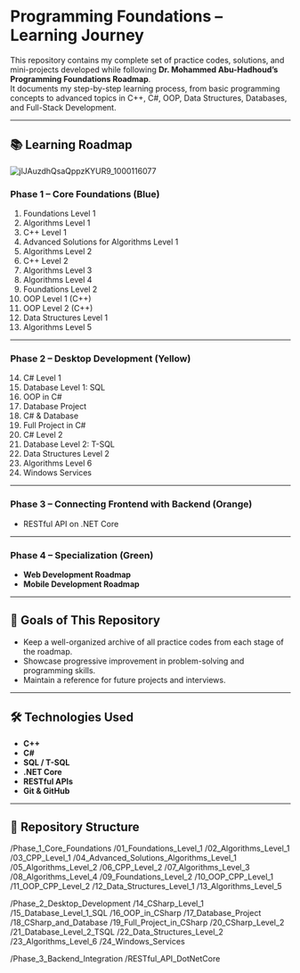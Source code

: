 # Programming Foundations – Learning Journey

This repository contains my complete set of practice codes, solutions, and mini-projects developed while following **Dr. Mohammed Abu-Hadhoud’s Programming Foundations Roadmap**.  
It documents my step-by-step learning process, from basic programming concepts to advanced topics in C++, C#, OOP, Data Structures, Databases, and Full-Stack Development.

---

## 📚 Learning Roadmap
![jlJAuzdhQsaQppzKYUR9_1000116077](https://github.com/user-attachments/assets/16fadc0f-89c4-4f15-85a7-91a37a845878)

### **Phase 1 – Core Foundations** (Blue)
1. Foundations Level 1  
2. Algorithms Level 1  
3. C++ Level 1  
4. Advanced Solutions for Algorithms Level 1  
5. Algorithms Level 2  
6. C++ Level 2  
7. Algorithms Level 3  
8. Algorithms Level 4  
9. Foundations Level 2  
10. OOP Level 1 (C++)  
11. OOP Level 2 (C++)  
12. Data Structures Level 1  
13. Algorithms Level 5  

---

### **Phase 2 – Desktop Development** (Yellow)
14. C# Level 1  
15. Database Level 1: SQL  
16. OOP in C#  
17. Database Project  
18. C# & Database  
19. Full Project in C#  
20. C# Level 2  
21. Database Level 2: T-SQL  
22. Data Structures Level 2  
23. Algorithms Level 6  
24. Windows Services  

---

### **Phase 3 – Connecting Frontend with Backend** (Orange)
- RESTful API on .NET Core  

---

### **Phase 4 – Specialization** (Green)
- **Web Development Roadmap**  
- **Mobile Development Roadmap**  

---

## 🎯 Goals of This Repository
- Keep a well-organized archive of all practice codes from each stage of the roadmap.  
- Showcase progressive improvement in problem-solving and programming skills.  
- Maintain a reference for future projects and interviews.  

---

## 🛠️ Technologies Used
- **C++**
- **C#**
- **SQL / T-SQL**
- **.NET Core**
- **RESTful APIs**
- **Git & GitHub**

---

## 📂 Repository Structure
/Phase_1_Core_Foundations
    /01_Foundations_Level_1
    /02_Algorithms_Level_1
    /03_CPP_Level_1
    /04_Advanced_Solutions_Algorithms_Level_1
    /05_Algorithms_Level_2
    /06_CPP_Level_2
    /07_Algorithms_Level_3
    /08_Algorithms_Level_4
    /09_Foundations_Level_2
    /10_OOP_CPP_Level_1
    /11_OOP_CPP_Level_2
    /12_Data_Structures_Level_1
    /13_Algorithms_Level_5

/Phase_2_Desktop_Development
    /14_CSharp_Level_1
    /15_Database_Level_1_SQL
    /16_OOP_in_CSharp
    /17_Database_Project
    /18_CSharp_and_Database
    /19_Full_Project_in_CSharp
    /20_CSharp_Level_2
    /21_Database_Level_2_TSQL
    /22_Data_Structures_Level_2
    /23_Algorithms_Level_6
    /24_Windows_Services

/Phase_3_Backend_Integration
    /RESTful_API_DotNetCore

